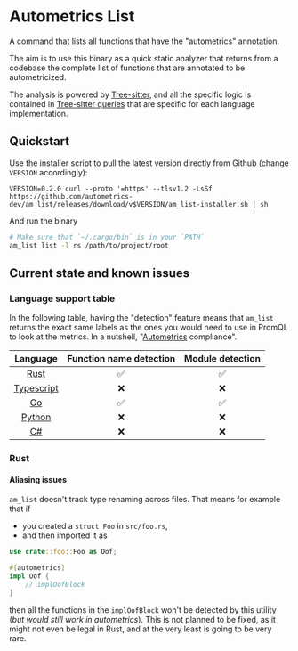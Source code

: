 # Autometrics List

A command that lists all functions that have the "autometrics" annotation.

The aim is to use this binary as a quick static analyzer that returns from a
codebase the complete list of functions that are annotated to be
autometricized.

The analysis is powered by [Tree-sitter](https://tree-sitter.github.io), and
all the specific logic is contained in [Tree-sitter queries](./runtime/queries)
that are specific for each language implementation.

## Quickstart

Use the installer script to pull the latest version directly from Github
(change `VERSION` accordingly):

```console
VERSION=0.2.0 curl --proto '=https' --tlsv1.2 -LsSf https://github.com/autometrics-dev/am_list/releases/download/v$VERSION/am_list-installer.sh | sh
```

And run the binary
```bash
# Make sure that `~/.cargo/bin` is in your `PATH`
am_list list -l rs /path/to/project/root
```

## Current state and known issues

### Language support table

In the following table, having the "detection" feature means that `am_list`
returns the exact same labels as the ones you would need to use in PromQL to
look at the metrics. In a nutshell,
"[Autometrics](https://github.com/autometrics-dev) compliance".

Language | Function name detection | Module detection
:---:|:---:|:---:
[Rust](https://github.com/autometrics-dev/autometrics-rs) | ✅ | ✅
[Typescript](https://github.com/autometrics-dev/autometrics-ts) | ❌ | ❌
[Go](https://github.com/autometrics-dev/autometrics-go) | ✅ | ✅
[Python](https://github.com/autometrics-dev/autometrics-py) | ❌ | ❌
[C#](https://github.com/autometrics-dev/autometrics-cs) | ❌ | ❌


### Rust

#### Aliasing issues

`am_list` doesn't track type renaming across files. That means for example that if
- you created a `struct Foo` in `src/foo.rs`,
- and then imported it as
```rust
use crate::foo::Foo as Oof;

#[autometrics]
impl Oof {
    // implOofBlock
}
```

then all the functions in the `implOofBlock` won't be detected by this utility
(_but would still work in autometrics_). This is not planned to be fixed, as it
might not even be legal in Rust, and at the very least is going to be very
rare.
